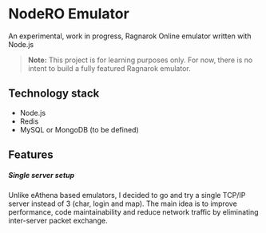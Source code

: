 # NodeRO Emulator
An experimental, work in progress, Ragnarok Online emulator written with Node.js

> **Note:** This project is for learning purposes only. For now, there is no intent to build a fully featured Ragnarok emulator.

## Technology stack
- Node.js
- Redis
- MySQL or MongoDB (to be defined)

## Features
##### Single server setup
Unlike eAthena based emulators, I decided to go and try a single TCP/IP server instead of 3 (char, login and map). The main idea is to improve performance, code maintainability and reduce network traffic by eliminating inter-server packet exchange.
